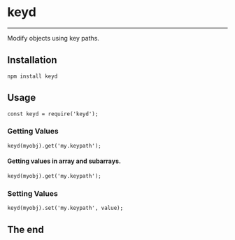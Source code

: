 # keyd
-----
Modify objects using key paths.

## Installation

    npm install keyd

## Usage

    const keyd = require('keyd');
    
### Getting Values

    keyd(myobj).get('my.keypath');

#### Getting values in array and subarrays.

    keyd(myobj).get('my.keypath');
    
### Setting Values

    keyd(myobj).set('my.keypath', value);

## The end